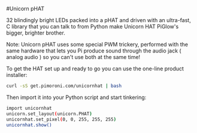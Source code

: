<!--
---
name: Unicorn pHAT
class: board
type: led
image: 'unicorn-phat.png'
manufacturer: Pimoroni
description: 32 blindingly bright RGB LEDs on a single pHAT
url: http://shop.pimoroni.com/products/unicorn-phat
github: https://github.com/pimoroni/unicornhat
buy: http://shop.pimoroni.com/products/unicorn-phat
formfactor: 'pHAT'
pincount: 40
eeprom: yes
power:
  '2':
ground:
  '9':
pin:
  '12':
    name: Data
    direction: output
    mode: pwm
    active: high
    description: WS2812 Data
install:
  'apt':
    - 'python-dev'
    - 'python3-dev'
  'python':
    - 'unicornhat'
  'python3':
    - 'unicornhat'
  'examples': 'python/examples/'
-->
#Unicorn pHAT

32 blindingly bright LEDs packed into a pHAT and driven with an ultra-fast, C library that you can talk to from Python make Unicorn HAT PiGlow's bigger, brighter brother.

Note: Unicorn pHAT uses some special PWM trickery, performed with the same hardware that lets you Pi produce sound through the audio jack ( analog audio ) so you can't use both at the same time!

To get the HAT set up and ready to go you can use the one-line product installer:

```bash
curl -sS get.pimoroni.com/unicornhat | bash
```

Then import it into your Python script and start tinkering:

```bash
import unicornhat
unicorn.set_layout(unicorn.PHAT)
unicornhat.set_pixel(0, 0, 255, 255, 255)
unicornhat.show()
```
